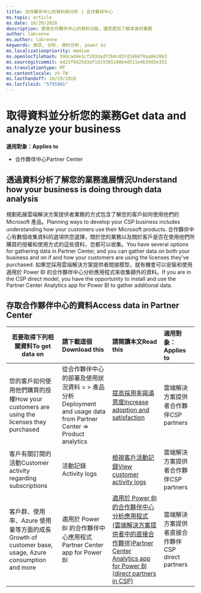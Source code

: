 ```yaml
---
title: 合作夥伴中心的資料與分析 | 合作夥伴中心
ms.topic: article
ms.date: 10/29/2018
description: 使用合作夥伴中心的資料功能，讓您更加了解本身的業務
author: labrenne
ms.author: labrenne
keywords: 資訊, 分析, 資料分析, power bi
ms.localizationpriority: medium
ms.openlocfilehash: 59dcad4e1cf2d3dadf2bdc037d3404f0aa8e2863
ms.sourcegitcommit: ed22f6825d3af1d19385198b4d511e4b39d5e353
ms.translationtype: MT
ms.contentlocale: zh-TW
ms.lasthandoff: 10/29/2018
ms.locfileid: "5795901"
---
```

# <a name="get-data-and-analyze-your-business"></a><span data-ttu-id="f3020-104">取得資料並分析您的業務</span><span class="sxs-lookup"><span data-stu-id="f3020-104">Get data and analyze your business</span></span> 

**<span data-ttu-id="f3020-105">適用對象：</span><span class="sxs-lookup"><span data-stu-id="f3020-105">Applies to</span></span>**

-  <span data-ttu-id="f3020-106">合作夥伴中心</span><span class="sxs-lookup"><span data-stu-id="f3020-106">Partner Center</span></span> 

## <a name="understand-how-your-business-is-doing-through-data-analysis"></a><span data-ttu-id="f3020-107">透過資料分析了解您的業務進展情況</span><span class="sxs-lookup"><span data-stu-id="f3020-107">Understand how your business is doing through data analysis</span></span>

<span data-ttu-id="f3020-108">規劃拓展雲端解決方案提供者業務的方式包含了解您的客戶如何使用他們的 Microsoft 產品。</span><span class="sxs-lookup"><span data-stu-id="f3020-108">Planning ways to develop your CSP business includes understanding how your customers use their Microsoft products.</span></span> <span data-ttu-id="f3020-109">合作夥伴中心有數個收集資料的選項供您選擇，關於您的業務以及關於客戶是否在使用他們所購買的授權和使用方式的這些資料，您都可以收集。</span><span class="sxs-lookup"><span data-stu-id="f3020-109">You have several options for gathering data in Partner Center, and you can gather data on both your business and on if and how your customers are using the licenses they've purchased.</span></span> <span data-ttu-id="f3020-110">如果您採用雲端解決方案提供者間接模型，就有機會可以安裝和使用適用於 Power BI 的合作夥伴中心分析應用程式來收集額外的資料。</span><span class="sxs-lookup"><span data-stu-id="f3020-110">If you are in the CSP direct model, you have the opportunity to install and use the Partner Center Analytics app for Power BI to gather additional data.</span></span>

## <a name="access-data-in-partner-center"></a><span data-ttu-id="f3020-111">存取合作夥伴中心的資料</span><span class="sxs-lookup"><span data-stu-id="f3020-111">Access data in Partner Center</span></span>

|**<span data-ttu-id="f3020-112">若要取得下列相關資料</span><span class="sxs-lookup"><span data-stu-id="f3020-112">To get data on</span></span>**   |**<span data-ttu-id="f3020-113">請下載這個</span><span class="sxs-lookup"><span data-stu-id="f3020-113">Download this</span></span>**   |**<span data-ttu-id="f3020-114">請閱讀本文</span><span class="sxs-lookup"><span data-stu-id="f3020-114">Read this</span></span>**   | **<span data-ttu-id="f3020-115">適用對象：</span><span class="sxs-lookup"><span data-stu-id="f3020-115">Applies to</span></span>**    |
|---------------------|:-----------------------|:---------------|:--------------|
|<span data-ttu-id="f3020-116">您的客戶如何使用他們購買的授權</span><span class="sxs-lookup"><span data-stu-id="f3020-116">How your customers are using the licenses they purchased</span></span>   |<span data-ttu-id="f3020-117">從合作夥伴中心的部署及使用狀況資料 = > 產品分析</span><span class="sxs-lookup"><span data-stu-id="f3020-117">Deployment and usage data from Partner Center => Product analytics</span></span>   |[<span data-ttu-id="f3020-118">提高採用率與滿意度</span><span class="sxs-lookup"><span data-stu-id="f3020-118">Increase adoption and satisfaction</span></span>](increasing-adoption-and-satisfaction.md)|<span data-ttu-id="f3020-119">雲端解決方案提供者合作夥伴</span><span class="sxs-lookup"><span data-stu-id="f3020-119">CSP partners</span></span>|
|<span data-ttu-id="f3020-120">客戶有關訂閱的活動</span><span class="sxs-lookup"><span data-stu-id="f3020-120">Customer activity regarding subscriptions</span></span>   |<span data-ttu-id="f3020-121">活動記錄</span><span class="sxs-lookup"><span data-stu-id="f3020-121">Activity logs</span></span>   |[<span data-ttu-id="f3020-122">檢視客戶活動記錄</span><span class="sxs-lookup"><span data-stu-id="f3020-122">View customer activity logs</span></span>](activity-logs.md)|<span data-ttu-id="f3020-123">雲端解決方案提供者合作夥伴</span><span class="sxs-lookup"><span data-stu-id="f3020-123">CSP partners</span></span>   |
|<span data-ttu-id="f3020-124">客戶群、使用率、Azure 使用量等方面的成長</span><span class="sxs-lookup"><span data-stu-id="f3020-124">Growth of customer base, usage, Azure consumption and more</span></span>   |<span data-ttu-id="f3020-125">適用於 Power BI 的合作夥伴中心應用程式</span><span class="sxs-lookup"><span data-stu-id="f3020-125">Partner Center app for Power BI</span></span>   |[<span data-ttu-id="f3020-126">適用於 Power BI 的合作夥伴中心分析應用程式 (雲端解決方案提供者中的直接合作夥伴)</span><span class="sxs-lookup"><span data-stu-id="f3020-126">Partner Center Analytics app for Power BI (direct partners in CSP)</span></span>](power-bi-app-for-direct-partners.md)|<span data-ttu-id="f3020-127">雲端解決方案提供者直接合作夥伴</span><span class="sxs-lookup"><span data-stu-id="f3020-127">CSP direct partners</span></span>|






